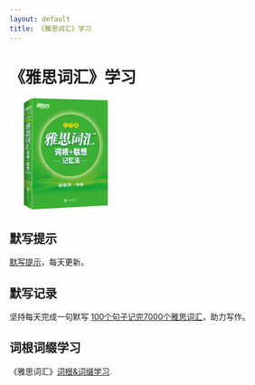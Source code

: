 ```yaml
---
layout: default
title: 《雅思词汇》学习
---
```



# 《雅思词汇》学习

<img src="images/ielts_vocabulary.jpg" alt="the cover of book"/>

## 默写提示

[默写提示](ielts-silent-writing.html)，每天更新。

## 默写记录
    
坚持每天完成一句默写 [100个句子记完7000个雅思词汇](ielts100.html)，助力写作。

## 词根词缀学习

《雅思词汇》[词根&词缀学习](ielts-root.html).

